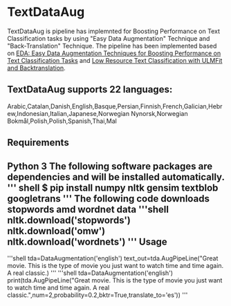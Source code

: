 # TextDataAug

TextDataAug is pipeline has implemnted for Boosting Performance on
Text Classification tasks by using "Easy Data Augmentation" Technique and "Back-Translation" Technique.
The pipeline has been implemented based on [EDA: Easy Data Augmentation Techniques for Boosting Performance on Text Classification Tasks](https://arxiv.org/pdf/1901.11196.pdf) and [Low Resource Text Classification with ULMFit and Backtranslation](https://arxiv.org/pdf/1903.09244.pdf).

TextDataAug supports 22 languages:
--
Arabic,Catalan,Danish,English,Basque,Persian,Finnish,French,Galician,Hebrew,Indonesian,Italian,Japanese,Norwegian Nynorsk,Norwegian Bokmål,Polish,Polish,Spanish,Thai,Mal

Requirements
--

Python 3
The following software packages are dependencies and will be installed automatically.
''' shell
$ pip install numpy nltk gensim textblob googletrans 
'''
The following code downloads stopwords amd wordnet data
'''shell
nltk.download('stopwords')
nltk.download('omw')
nltk.download('wordnets')
'''
Usage
--
'''shell
tda=DataAugmentation('english')
text_out=tda.AugPipeLine("Great movie. This is the type of movie you just want to watch time and time again. A real classic.)
'''
'''shell
tda=DataAugmentation('english')
print(tda.AugPipeLine("Great movie. This is the type of movie you just want to watch time and time again. A real classic.",num=2,probability=0.2,bktr=True,translate_to='es'))
'''
